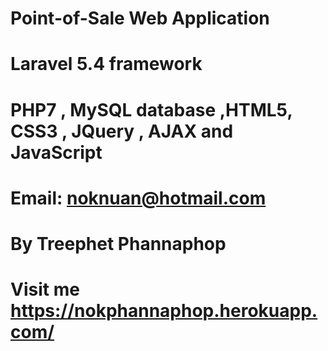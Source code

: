 # Point-of-Sale Web Application
# Laravel 5.4 framework
# PHP7 , MySQL database ,HTML5, CSS3 , JQuery , AJAX and JavaScript
# Email: noknuan@hotmail.com
# By Treephet Phannaphop
# Visit me https://nokphannaphop.herokuapp.com/
